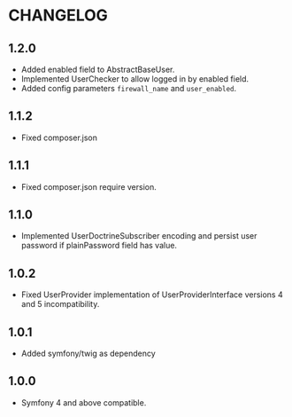 # CHANGELOG

1.2.0
-----
* Added enabled field to AbstractBaseUser.
* Implemented UserChecker to allow logged in by enabled field.
* Added config parameters `firewall_name` and `user_enabled`.

1.1.2
-----
* Fixed composer.json

1.1.1
-----
* Fixed composer.json require version.

1.1.0
-----
* Implemented UserDoctrineSubscriber encoding and persist user password if plainPassword field has value.

1.0.2
-----
* Fixed UserProvider implementation of UserProviderInterface versions 4 and 5 incompatibility.

1.0.1
-----
* Added symfony/twig as dependency

1.0.0
-----
* Symfony 4 and above compatible. 
